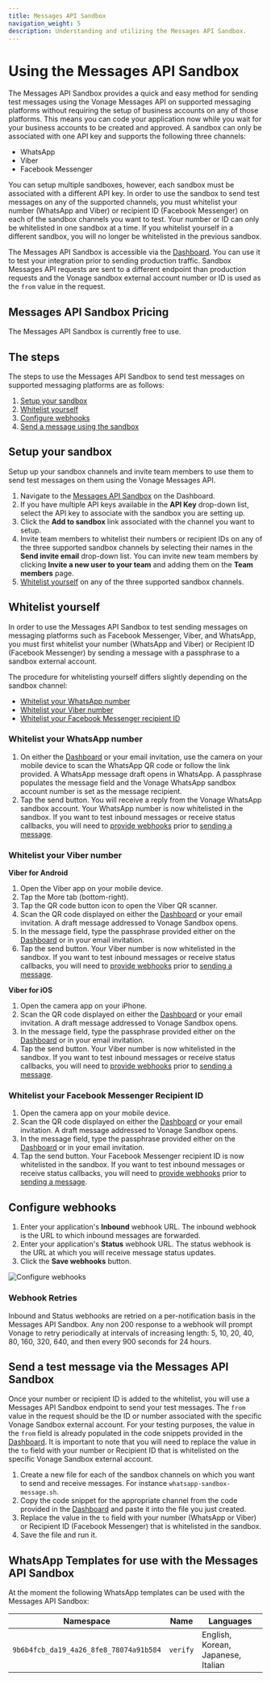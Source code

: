 ```yaml
---
title: Messages API Sandbox
navigation_weight: 5
description: Understanding and utilizing the Messages API Sandbox.
---
```


# Using the Messages API Sandbox

The Messages API Sandbox provides a quick and easy method for sending test messages using the Vonage Messages API on supported messaging platforms without requiring the setup of business accounts on any of those platforms. This means you can code your application now while you wait for your business accounts to be created and approved. A sandbox can only be associated with one API key and supports the following three channels:

* WhatsApp
* Viber
* Facebook Messenger

You can setup multiple sandboxes, however, each sandbox must be associated with a different API key. In order to use the sandbox to send test messages on any of the supported channels, you must whitelist your number (WhatsApp and Viber) or recipient ID (Facebook Messenger) on each of the sandbox channels you want to test. Your number or ID can only be whitelisted in one sandbox at a time. If you whitelist yourself in a different sandbox, you will no longer be whitelisted in the previous sandbox.

The Messages API Sandbox is accessible via the [Dashboard](https://dashboard.nexmo.com/messages/sandbox). You can use it to test your integration prior to sending production traffic. Sandbox Messages API requests are sent to a different endpoint than production requests and the Vonage sandbox external account number or ID is used as the `from` value in the request.

## Messages API Sandbox Pricing

The Messages API Sandbox is currently free to use.

## The steps

The steps to use the Messages API Sandbox to send test messages on supported messaging platforms are as follows:

1. [Setup your sandbox](#setup-your-sandbox)
2. [Whitelist yourself](#whitelist-yourself)
3. [Configure webhooks](#configure-webhooks)
4. [Send a message using the sandbox](#send-a-test-message-via-the-messages-api-sandbox)

## Setup your sandbox

Setup up your sandbox channels and invite team members to use them to send test messages on them using the Vonage Messages API.

1. Navigate to the [Messages API Sandbox](https://dashboard.nexmo.com/messages/sandbox) on the Dashboard.
2. If you have multiple API keys available in the **API Key** drop-down list, select the API key to associate with the sandbox you are setting up.
3. Click the **Add to sandbox** link associated with the channel you want to setup.
4. Invite team members to whitelist their numbers or recipient IDs on any of the three supported sandbox channels by selecting their names in the **Send invite email** drop-down list. You can invite new team members by clicking **Invite a new user to your team** and adding them on the **Team members** page.
5. [Whitelist yourself](#whitelist-yourself) on any of the three supported sandbox channels.

## Whitelist yourself

In order to use the Messages API Sandbox to test sending messages on messaging platforms such as Facebook Messenger, Viber, and WhatsApp, you must first whitelist your number (WhatsApp and Viber) or Recipient ID (Facebook Messenger) by sending a message with a passphrase to a sandbox external account.

The procedure for whitelisting yourself differs slightly depending on the sandbox channel:

* [Whitelist your WhatsApp number](#whitelist-your-whatsapp-number)
* [Whitelist your Viber number](#whitelist-your-viber-number)
* [Whitelist your Facebook Messenger recipient ID](#whitelist-your-facebook-messenger-recipient-id)

### Whitelist your WhatsApp number

1. On either the [Dashboard](https://dashboard.nexmo.com/messages/sandbox) or your email invitation, use the camera on your mobile device to scan the WhatsApp QR code or follow the link provided. A WhatsApp message draft opens in WhatsApp. A passphrase populates the message field and the Vonage WhatsApp sandbox account number is set as the message recipient.
2. Tap the send button. You will receive a reply from the Vonage WhatsApp sandbox account. Your WhatsApp number is now whitelisted in the sandbox. If you want to test inbound messages or receive status callbacks, you will need to [provide webhooks](#configure-webhooks) prior to [sending a message](#send-a-test-message-via-the-messages-api-sandbox).

### Whitelist your Viber number

**Viber for Android**

1. Open the Viber app on your mobile device.
2. Tap the More tab (bottom-right).
3. Tap the QR code button icon to open the Viber QR scanner.
4. Scan the QR code displayed on either the [Dashboard](https://dashboard.nexmo.com/messages/sandbox) or your email invitation. A draft message addressed to Vonage Sandbox opens.
5. In the message field, type the passphrase provided either on the [Dashboard](https://dashboard.nexmo.com/messages/sandbox) or in your email invitation.
6. Tap the send button. Your Viber number is now whitelisted in the sandbox. If you want to test inbound messages or receive status callbacks, you will need to [provide webhooks](#configure-webhooks) prior to [sending a message](#send-a-test-message-via-the-messages-api-sandbox).

**Viber for iOS**

1. Open the camera app on your iPhone.
2. Scan the QR code displayed on either the [Dashboard](https://dashboard.nexmo.com/messages/sandbox) or your email invitation. A draft message addressed to Vonage Sandbox opens.
3. In the message field, type the passphrase provided either on the [Dashboard](https://dashboard.nexmo.com/messages/sandbox) or in your email invitation.
4. Tap the send button. Your Viber number is now whitelisted in the sandbox. If you want to test inbound messages or receive status callbacks, you will need to [provide webhooks](#configure-webhooks) prior to [sending a message](#send-a-test-message-via-the-messages-api-sandbox).

### Whitelist your Facebook Messenger Recipient ID

1. Open the camera app on your mobile device.
2. Scan the QR code displayed on either the [Dashboard](https://dashboard.nexmo.com/messages/sandbox) or your email invitation. A draft message addressed to Vonage Sandbox opens.
3. In the message field, type the passphrase provided either on the [Dashboard](https://dashboard.nexmo.com/messages/sandbox) or in your email invitation.
4. Tap the send button. Your Facebook Messenger recipient ID is now whitelisted in the sandbox. If you want to test inbound messages or receive status callbacks, you will need to [provide webhooks](#configure-webhooks) prior to [sending a message](#send-a-test-message-via-the-messages-api-sandbox).

## Configure webhooks

1. Enter your application's **Inbound** webhook URL. The inbound webhook is the URL to which inbound messages are forwarded.
2. Enter your application's **Status** webhook URL. The status webhook is the URL at which you will receive message status updates.
3. Click the **Save webhooks** button.

![Configure webhooks](/assets/images/messages/config-webhooks.png)

### Webhook Retries

Inbound and Status webhooks are retried on a per-notification basis in the Messages API Sandbox. Any non 200 response to a webhook will prompt Vonage to retry periodically at intervals of increasing length: 5, 10, 20, 40, 80, 160, 320, 640, and then every 900 seconds for 24 hours.

## Send a test message via the Messages API Sandbox

Once your number or recipient ID is added to the whitelist, you will use a Messages API Sandbox endpoint to send your test messages. The `from` value in the request should be the ID or number associated with the specific Vonage Sandbox external account. For your testing purposes, the value in the `from` field is already populated in the code snippets provided in the [Dashboard](https://dashboard.nexmo.com/messages/sandbox). It is important to note that you will need to replace the value in the `to` field with your number or Recipient ID that is whitelisted on the specific Vonage Sandbox external account.

1. Create a new file for each of the sandbox channels on which you want to send and receive messages. For instance `whatsapp-sandbox-message.sh`.
2. Copy the code snippet for the appropriate channel from the code provided in the [Dashboard](https://dashboard.nexmo.com/messages/sandbox) and paste it into the file you just created.
3. Replace the value in the `to` field with your number (WhatsApp or Viber) or Recipient ID (Facebook Messenger) that is whitelisted in the sandbox.
4. Save the file and run it.

## WhatsApp Templates for use with the Messages API Sandbox

At the moment the following WhatsApp templates can be used with the Messages API Sandbox:

Namespace | Name | Languages
----|----|----
`9b6b4fcb_da19_4a26_8fe8_78074a91b584` | `verify` | English, Korean, Japanese, Italian
